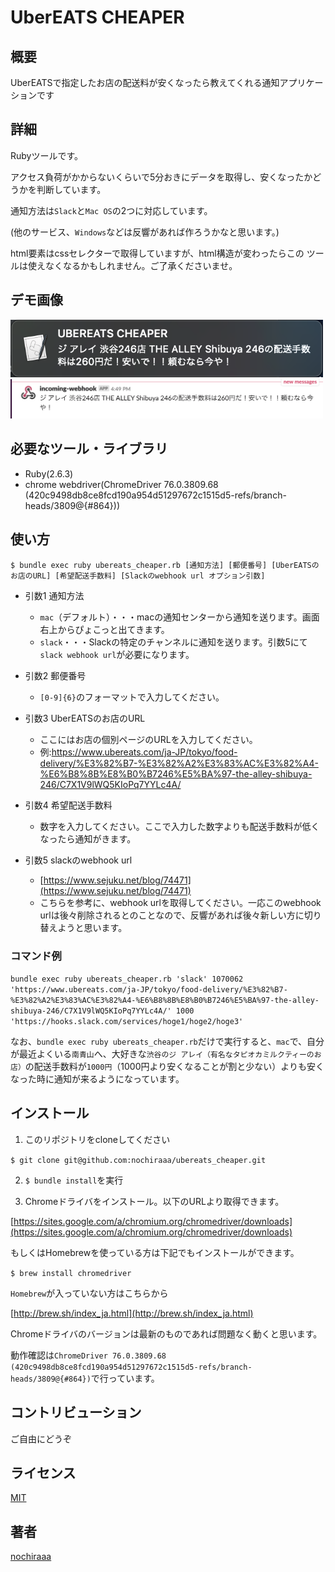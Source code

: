 UberEATS CHEAPER
====

## 概要
UberEATSで指定したお店の配送料が安くなったら教えてくれる通知アプリケーションです

## 詳細
Rubyツールです。

アクセス負荷がかからないくらいで5分おきにデータを取得し、安くなったかどうかを判断しています。

通知方法は`Slack`と`Mac OS`の2つに対応しています。

(他のサービス、`Windows`などは反響があれば作ろうかなと思います。)

html要素はcssセレクターで取得していますが、html構造が変わったらこの
ツールは使えなくなるかもしれません。ご了承くださいませ。

## デモ画像
<img src="https://github.com/nochiraaa/ubereats_cheaper/blob/master/sample-mac.png" width="500px">
<img src="https://github.com/nochiraaa/ubereats_cheaper/blob/master/sample-slack.png" width="500px">

## 必要なツール・ライブラリ
- Ruby(2.6.3)
- chrome webdriver(ChromeDriver 76.0.3809.68 (420c9498db8ce8fcd190a954d51297672c1515d5-refs/branch-heads/3809@{#864}))


## 使い方

`$ bundle exec ruby ubereats_cheaper.rb [通知方法] [郵便番号] [UberEATSのお店のURL] [希望配送手数料] [Slackのwebhook url オプション引数]`

- 引数1 通知方法
  - `mac`（デフォルト）・・・macの通知センターから通知を送ります。画面右上からぴょこっと出てきます。
  - `slack`・・・Slackの特定のチャンネルに通知を送ります。引数5にて`slack webhook url`が必要になります。

- 引数2 郵便番号
  - `[0-9]{6}`のフォーマットで入力してください。

- 引数3 UberEATSのお店のURL
  - ここにはお店の個別ページのURLを入力してください。
  - 例:https://www.ubereats.com/ja-JP/tokyo/food-delivery/%E3%82%B7-%E3%82%A2%E3%83%AC%E3%82%A4-%E6%B8%8B%E8%B0%B7246%E5%BA%97-the-alley-shibuya-246/C7X1V9lWQ5KIoPq7YYLc4A/

- 引数4 希望配送手数料
  - 数字を入力してください。ここで入力した数字よりも配送手数料が低くなったら通知がきます。

- 引数5 slackのwebhook url
  - [https://www.sejuku.net/blog/74471](https://www.sejuku.net/blog/74471)
  - こちらを参考に、webhook urlを取得してください。一応このwebhook urlは後々削除されるとのことなので、反響があれば後々新しい方に切り替えようと思います。


### コマンド例

`bundle exec ruby ubereats_cheaper.rb 'slack' 1070062 'https://www.ubereats.com/ja-JP/tokyo/food-delivery/%E3%82%B7-%E3%82%A2%E3%83%AC%E3%82%A4-%E6%B8%8B%E8%B0%B7246%E5%BA%97-the-alley-shibuya-246/C7X1V9lWQ5KIoPq7YYLc4A/' 1000 'https://hooks.slack.com/services/hoge1/hoge2/hoge3'`


なお、`bundle exec ruby ubereats_cheaper.rb`だけで実行すると、`mac`で、自分が最近よくいる`南青山`へ、大好きな`渋谷のジ アレイ（有名なタピオカミルクティーのお店）`の配送手数料が`1000円`（1000円より安くなることが割と少ない）よりも安くなった時に通知が来るようになっています。


## インストール

1. このリポジトリをcloneしてください

`$ git clone git@github.com:nochiraaa/ubereats_cheaper.git`

2. `$ bundle install`を実行

3. Chromeドライバをインストール。以下のURLより取得できます。

[https://sites.google.com/a/chromium.org/chromedriver/downloads](https://sites.google.com/a/chromium.org/chromedriver/downloads)


もしくはHomebrewを使っている方は下記でもインストールができます。

`$ brew install chromedriver`

`Homebrew`が入っていない方はこちらから

[http://brew.sh/index_ja.html](http://brew.sh/index_ja.html)


Chromeドライバのバージョンは最新のものであれば問題なく動くと思います。

動作確認は`ChromeDriver 76.0.3809.68 (420c9498db8ce8fcd190a954d51297672c1515d5-refs/branch-heads/3809@{#864})`で行っています。


## コントリビューション
ご自由にどうぞ

## ライセンス

[MIT](https://github.com/nochiraaa/ubereats_cheaper/blob/master/LICENSE.txt)

## 著者

[nochiraaa](https://github.com/nochiraaa)
